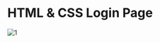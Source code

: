 # HTML & CSS Login Page
![1](https://user-images.githubusercontent.com/88106043/195996098-40a00392-3e86-4bc2-88e0-7e8c5f33c6db.PNG)
